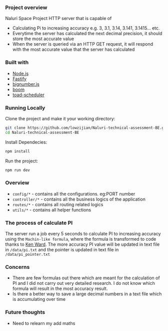 ### Project overview
Naluri Space Project HTTP server that is capable of
- Calculating Pi to increasing accuracy e.g. 3, 3.1, 3.14, 3.141, 3.1415… etc.
- Everytime the server has calculated the next decimal precision, it should store
the most accurate value
- When the server is queried via an HTTP GET request, it will respond with the
most accurate value that the server has calculated

### Built with
- [Node.js](https://reactjs.org/)
- [Fastify](https://www.fastify.io/)
- [bignumber.js](https://mikemcl.github.io/bignumber.js/)
- [boom](https://hapi.dev/module/boom/)
- [toad-scheduler](https://github.com/kibertoad/toad-scheduler)

### Running Locally

Clone the project and make it your working directory:
```sh
git clone https://github.com/lowzijian/Naluri-technical-assessment-BE.git
cd Naluri-technical-assessment-BE
```

Install Dependecies:
```sh
npm install
```

Run the project:
```sh
npm run dev
```

### Overview
- `config/*` - contains all the configurations. eg:PORT number
- `controller/*` - contains all the business logics of the application
- `routes/*` - contains all routing related logics
- `utils/*` - contains all helper functions

### The process of calculate PI 
The server run a job every 5 seconds to calculate PI to increasing accuracy using the `Machin-like formula`, where the formula is transformed to code thanks to [Ken Ward](https://trans4mind.com/personal_development/JavaScript/longnumPiMachin.htm). The more accuracy PI value will be updated in text file in `/data/pi.txt` and the pointer is updated in text file in `/data/pi_pointer.txt`

### Concerns
- There are few formulas out there which are meant for the calculation of PI and I did not carry out very detailed research. I do not know which formula will result in the most accuracy result.
- Is there a better way to save a large decimal numbers in a text file which is accumulating over time

### Future thoughts
- Need to relearn my add maths 
